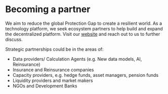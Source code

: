 # Becoming a partner

We aim to reduce the global Protection Gap to create a resilient world. As a technology platform, we seek ecosystem partners to help build and expand the decentralized platform. Visit our [website](https://www.cerchia.io) and reach out to us to further discuss.

Strategic partnerships could be in the areas of:

* Data providers/ Calculation Agents (e.g. New data models, AI, Reinsurance)
* Insurance and Reinsurance companies
* Capacity providers, e.g. hedge funds, asset managers, pension funds
* Liquidity providers and market makers
* NGOs and Development Banks

